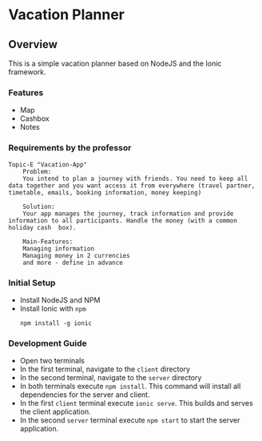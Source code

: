 # Vacation Planner

## Overview
This is a simple vacation planner based on NodeJS and the Ionic framework.

### Features
* Map
* Cashbox
* Notes

### Requirements by the professor
```
Topic-E "Vacation-App"
    Problem:
    You intend to plan a journey with friends. You need to keep all data together and you want access it from everywhere (travel partner, timetable, emails, booking information, money keeping)

    Solution:
    Your app manages the journey, track information and provide information to all participants. Handle the money (with a common holiday cash  box). 

    Main-Features:
    Managing information
    Managing money in 2 currencies
    and more - define in advance
```

### Initial Setup
* Install NodeJS and NPM
* Install Ionic with ```npm```
    ```
    npm install -g ionic
    ```


### Development Guide
* Open two terminals
* In the first terminal, navigate to the ```client``` directory
* In the second terminal, navigate to the ```server``` directory
* In both terminals execute ```npm install```. This command will install all dependencies for the server and client.
* In the first ```client``` terminal execute ```ionic serve```. This builds and serves the client application.
* In the second ```server``` terminal execute ```npm start``` to start the server application.
